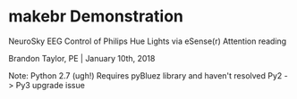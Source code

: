 # makebr Demonstration

NeuroSky EEG Control of Philips Hue Lights via eSense(r) Attention reading

Brandon Taylor, PE | January 10th, 2018

Note: Python 2.7 (ugh!)
Requires pyBluez library and haven't resolved Py2 -> Py3 upgrade issue





